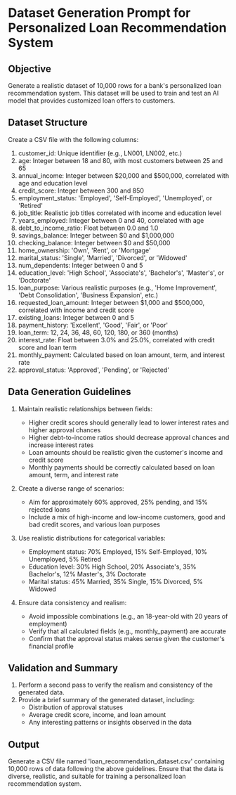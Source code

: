 # Dataset Generation Prompt for Personalized Loan Recommendation System

## Objective
Generate a realistic dataset of 10,000 rows for a bank's personalized loan recommendation system. This dataset will be used to train and test an AI model that provides customized loan offers to customers.

## Dataset Structure
Create a CSV file with the following columns:

1. customer_id: Unique identifier (e.g., LN001, LN002, etc.)
2. age: Integer between 18 and 80, with most customers between 25 and 65
3. annual_income: Integer between $20,000 and $500,000, correlated with age and education level
4. credit_score: Integer between 300 and 850
5. employment_status: 'Employed', 'Self-Employed', 'Unemployed', or 'Retired'
6. job_title: Realistic job titles correlated with income and education level
7. years_employed: Integer between 0 and 40, correlated with age
8. debt_to_income_ratio: Float between 0.0 and 1.0
9. savings_balance: Integer between $0 and $1,000,000
10. checking_balance: Integer between $0 and $50,000
11. home_ownership: 'Own', 'Rent', or 'Mortgage'
12. marital_status: 'Single', 'Married', 'Divorced', or 'Widowed'
13. num_dependents: Integer between 0 and 5
14. education_level: 'High School', 'Associate's', 'Bachelor's', 'Master's', or 'Doctorate'
15. loan_purpose: Various realistic purposes (e.g., 'Home Improvement', 'Debt Consolidation', 'Business Expansion', etc.)
16. requested_loan_amount: Integer between $1,000 and $500,000, correlated with income and credit score
17. existing_loans: Integer between 0 and 5
18. payment_history: 'Excellent', 'Good', 'Fair', or 'Poor'
19. loan_term: 12, 24, 36, 48, 60, 120, 180, or 360 (months)
20. interest_rate: Float between 3.0% and 25.0%, correlated with credit score and loan term
21. monthly_payment: Calculated based on loan amount, term, and interest rate
22. approval_status: 'Approved', 'Pending', or 'Rejected'

## Data Generation Guidelines

1. Maintain realistic relationships between fields:
   - Higher credit scores should generally lead to lower interest rates and higher approval chances
   - Higher debt-to-income ratios should decrease approval chances and increase interest rates
   - Loan amounts should be realistic given the customer's income and credit score
   - Monthly payments should be correctly calculated based on loan amount, term, and interest rate

2. Create a diverse range of scenarios:
   - Aim for approximately 60% approved, 25% pending, and 15% rejected loans
   - Include a mix of high-income and low-income customers, good and bad credit scores, and various loan purposes

3. Use realistic distributions for categorical variables:
   - Employment status: 70% Employed, 15% Self-Employed, 10% Unemployed, 5% Retired
   - Education level: 30% High School, 20% Associate's, 35% Bachelor's, 12% Master's, 3% Doctorate
   - Marital status: 45% Married, 35% Single, 15% Divorced, 5% Widowed

4. Ensure data consistency and realism:
   - Avoid impossible combinations (e.g., an 18-year-old with 20 years of employment)
   - Verify that all calculated fields (e.g., monthly_payment) are accurate
   - Confirm that the approval status makes sense given the customer's financial profile

## Validation and Summary

1. Perform a second pass to verify the realism and consistency of the generated data.
2. Provide a brief summary of the generated dataset, including:
   - Distribution of approval statuses
   - Average credit score, income, and loan amount
   - Any interesting patterns or insights observed in the data

## Output
Generate a CSV file named 'loan_recommendation_dataset.csv' containing 10,000 rows of data following the above guidelines. Ensure that the data is diverse, realistic, and suitable for training a personalized loan recommendation system.